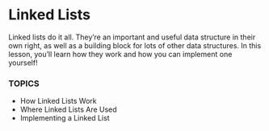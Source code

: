 # Linked Lists

Linked lists do it all. They’re an important and useful data structure in their own right, as well as a building block for lots of other data structures. In this lesson, you’ll learn how they work and how you can implement one yourself!

### TOPICS

- How Linked Lists Work
- Where Linked Lists Are Used
- Implementing a Linked List
